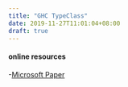 ```yaml
---
title: "GHC TypeClass"
date: 2019-11-27T11:01:04+08:00
draft: true
---
```


#### online resources 

-[Microsoft Paper](https://www.microsoft.com/en-us/research/publication/type-classes-an-exploration-of-the-design-space/?from=http%3A%2F%2Fresearch.microsoft.com%2F~simonpj%2Fpapers%2Ftype-class-design-space%2F)
